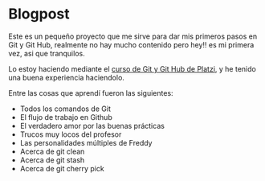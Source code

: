 # Blogpost
Este es un pequeño proyecto que me sirve para dar mis primeros pasos en Git y Git Hub, realmente no hay mucho contenido pero hey!! es mi primera vez, asi que tranquilos.

Lo estoy haciendo mediante el <a href="https://platzi.com/home">curso de Git y Git Hub de Platzi</a>, y he tenido una buena experiencia haciendolo.

Entre las cosas que aprendí fueron las siguientes:

* Todos los comandos de Git
* El flujo de trabajo en Github
* El verdadero amor por las buenas prácticas
* Trucos muy locos del profesor
* Las personalidades múltiples de Freddy
* Acerca de git clean
* Acerca de git stash
* Acerca de git cherry pick